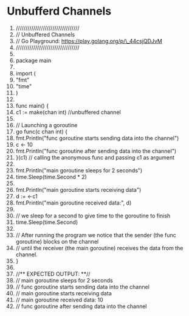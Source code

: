# Unbufferd Channels



1. /////////////////////////////////
2. // Unbuffered Channels
3. // Go Playground: https://play.golang.org/p/\_44csjQDJvM
4. /////////////////////////////////
5. &#x20;
6. package main
7. &#x20;
8. import (
9. "fmt"
10. "time"
11. )
12. &#x20;
13. func main() {
14. c1 := make(chan int) //unbuffered channel
15. &#x20;
16. // Launching a goroutine
17. go func(c chan int) {
18. fmt.Println("func goroutine starts sending data into the channel")
19. c <- 10
20. fmt.Println("func goroutine after sending data into the channel")
21. }(c1) // calling the anonymous func and passing c1 as argument
22. &#x20;
23. fmt.Println("main goroutine sleeps for 2 seconds")
24. time.Sleep(time.Second \* 2)
25. &#x20;
26. fmt.Println("main goroutine starts receiving data")
27. d := <-c1
28. fmt.Println("main goroutine received data:", d)
29. &#x20;
30. // we sleep for a second to give time to the goroutine to finish
31. time.Sleep(time.Second)
32. &#x20;
33. // After running the program we notice that the sender (the func goroutine) blocks on the channel
34. // until the receiver (the main goroutine) receives the data from the channel.
35. }
36. &#x20;
37. //\*\* EXPECTED OUTPUT: \*\*//
38. // main goroutine sleeps for 2 seconds
39. // func goroutine starts sending data into the channel
40. // main goroutine starts receiving data
41. // main goroutine received data: 10
42. // func goroutine after sending data into the channel
